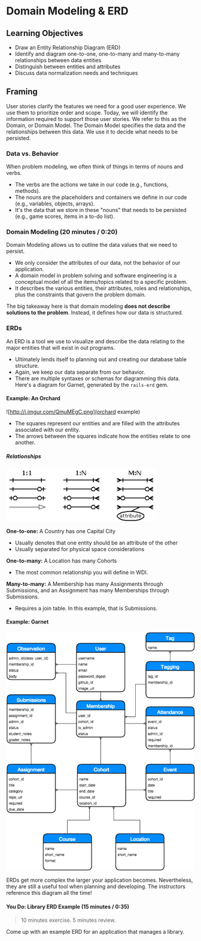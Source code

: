 # Domain Modeling & ERD

## Learning Objectives

- Draw an Entity Relationship Diagram (ERD)
- Identify and diagram one-to-one, one-to-many and many-to-many relationships between data entities
- Distinguish between entities and attributes
- Discuss data normalization needs and techniques

## Framing

User stories clarify the features we need for a good user experience. We use
them to prioritize order and scope. Today, we will identify the information
required to support those user stories.  We refer to this as the Domain, or
Domain Model. The Domain Model specifies the data and the relationships between
this data. We use it to decide what needs to be persisted.

### Data vs. Behavior

When problem modeling, we often think of things in terms of nouns and verbs.
- The verbs are the actions we take in our code (e.g., functions, methods).
- The nouns are the placeholders and containers we define in our code (e.g., variables, objects, arrays).
- It's the data that we store in these "nouns" that needs to be persisted (e.g., game scores, items in a to-do list).

### Domain Modeling (20 minutes / 0:20)

Domain Modeling allows us to outline the data values that we need to persist.
- We only consider the attributes of our data, not the behavior of our application.
- A domain model in problem solving and software engineering is a conceptual
model of all the items/topics related to a specific problem.
- It describes the various entities, their attributes, roles and relationships,
plus the constraints that govern the problem domain.

The big takeaway here is that domain modeling **does not describe solutions to the problem**. Instead, it defines how our data is structured.

### ERDs

An ERD is a tool we use to visualize and describe the data relating to the
major entities that will exist in out programs.
- Ultimately lends itself to planning out and creating our database table
structure.
- Again, we keep our data separate from our behavior.
- There are multiple syntaxes or schemas for diagramming this data.  Here's a
diagram for Garnet, generated by the `rails-erd` gem.

#### Example: An Orchard

![http://i.imgur.com/QmuMEgC.png](orchard example)

- The squares represent our entities and are filled with the attributes associated with our entity.
- The arrows between the squares indicate how the entities relate to one another.

##### Relationships

![relationships](images/sample-relationships.png)

**One-to-one:** A Country has one Capital City
- Usually denotes that one entity should be an attribute of the other
- Usually separated for physical space considerations

**One-to-many:** A Location has many Cohorts
- The most common relationship you will define in WDI.

**Many-to-many:** A Membership has many Assignments through Submissions, and an Assignment has many Memberships through Submissions.
- Requires a join table. In this example, that is Submissions.

#### Example: Garnet

![garnet_erd](images/Garnet_ERD.png)

ERDs get more complex the larger your application becomes. Nevertheless, they are still a useful tool when planning and developing. The instructors reference this diagram all the time!

#### You Do: Library ERD Example (15 minutes / 0:35)

> 10 minutes exercise. 5 minutes review.

Come up with an example ERD for an application that manages a library.
